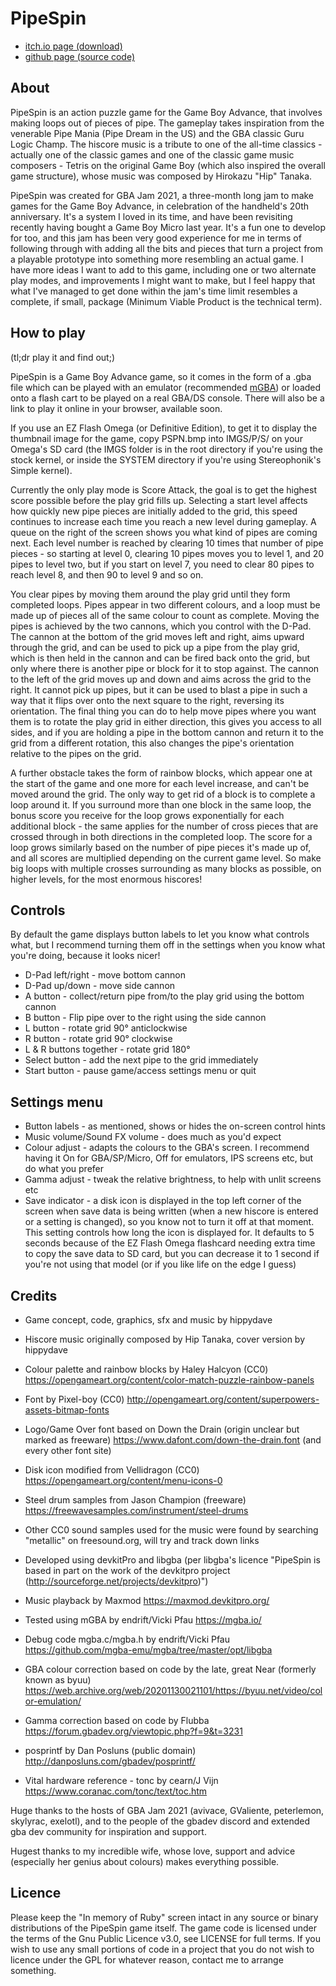 # PipeSpin

* [itch.io page (download)](https://hippydave.itch.io/pipespin)
* [github page (source code)](https://github.com/hippydave/pipespin)

## About

PipeSpin is an action puzzle game for the Game Boy Advance, that involves making loops out of pieces of pipe. The gameplay takes inspiration from the venerable Pipe Mania (Pipe Dream in the US) and the GBA classic Guru Logic Champ. The hiscore music is a tribute to one of the all-time classics - actually one of the classic games and one of the classic game music composers - Tetris on the original Game Boy (which also inspired the overall game structure), whose music was composed by Hirokazu "Hip" Tanaka.

PipeSpin was created for GBA Jam 2021, a three-month long jam to make games for the Game Boy Advance, in celebration of the handheld's 20th anniversary. It's a system I loved in its time, and have been revisiting recently having bought a Game Boy Micro last year. It's a fun one to develop for too, and this jam has been very good experience for me in terms of following through with adding all the bits and pieces that turn a project from a playable prototype into something more resembling an actual game. I have more ideas I want to add to this game, including one or two alternate play modes, and improvements I might want to make, but I feel happy that what I've managed to get done within the jam's time limit resembles a complete, if small, package (Minimum Viable Product is the technical term).

## How to play

(tl;dr play it and find out;)

PipeSpin is a Game Boy Advance game, so it comes in the form of a .gba file which can be played with an emulator (recommended [mGBA](https://mgba.io/)) or loaded onto a flash cart to be played on a real GBA/DS console. There will also be a link to play it online in your browser, available soon.

If you use an EZ Flash Omega (or Definitive Edition), to get it to display the thumbnail image for the game, copy PSPN.bmp into IMGS/P/S/ on your Omega's SD card (the IMGS folder is in the root directory if you're using the stock kernel, or inside the SYSTEM directory if you're using Stereophonik's Simple kernel).

Currently the only play mode is Score Attack, the goal is to get the highest score possible before the play grid fills up. Selecting a start level affects how quickly new pipe pieces are initially added to the grid, this speed continues to increase each time you reach a new level during gameplay. A queue on the right of the screen shows you what kind of pipes are coming next. Each level number is reached by clearing 10 times that number of pipe pieces - so starting at level 0, clearing 10 pipes moves you to level 1, and 20 pipes to level two, but if you start on level 7, you need to clear 80 pipes to reach level 8, and then 90 to level 9 and so on.

You clear pipes by moving them around the play grid until they form completed loops. Pipes appear in two different colours, and a loop must be made up of pieces all of the same colour to count as complete. Moving the pipes is achieved by the two cannons, which you control with the D-Pad. The cannon at the bottom of the grid moves left and right, aims upward through the grid, and can be used to pick up a pipe from the play grid, which is then held in the cannon and can be fired back onto the grid, but only where there is another pipe or block for it to stop against. The cannon to the left of the grid moves up and down and aims across the grid to the right. It cannot pick up pipes, but it can be used to blast a pipe in such a way that it flips over onto the next square to the right, reversing its orientation. The final thing you can do to help move pipes where you want them is to rotate the play grid in either direction, this gives you access to all sides, and if you are holding a pipe in the bottom cannon and return it to the grid from a different rotation, this also changes the pipe's orientation relative to the pipes on the grid.

A further obstacle takes the form of rainbow blocks, which appear one at the start of the game and one more for each level increase, and can't be moved around the grid. The only way to get rid of a block is to complete a loop around it. If you surround more than one block in the same loop, the bonus score you receive for the loop grows exponentially for each additional block - the same applies for the number of cross pieces that are crossed through in both directions in the completed loop. The score for a loop grows similarly based on the number of pipe pieces it's made up of, and all scores are multiplied depending on the current game level. So make big loops with multiple crosses surrounding as many blocks as possible, on higher levels, for the most enormous hiscores!

## Controls

By default the game displays button labels to let you know what controls what, but I recommend turning them off in the settings when you know what you're doing, because it looks nicer!

* D-Pad left/right - move bottom cannon
* D-Pad up/down - move side cannon
* A button - collect/return pipe from/to the play grid using the bottom cannon
* B button - Flip pipe over to the right using the side cannon
* L button - rotate grid 90° anticlockwise
* R button - rotate grid 90° clockwise
* L & R buttons together - rotate grid 180°
* Select button - add the next pipe to the grid immediately
* Start button - pause game/access settings menu or quit

## Settings menu

* Button labels - as mentioned, shows or hides the on-screen control hints
* Music volume/Sound FX volume - does much as you'd expect
* Colour adjust - adapts the colours to the GBA's screen. I recommend having it On for GBA/SP/Micro, Off for emulators, IPS screens etc, but do what you prefer
* Gamma adjust - tweak the relative brightness, to help with unlit screens etc
* Save indicator - a disk icon is displayed in the top left corner of the screen when save data is being written (when a new hiscore is entered or a setting is changed), so you know not to turn it off at that moment. This setting controls how long the icon is displayed for. It defaults to 5 seconds because of the EZ Flash Omega flashcard needing extra time to copy the save data to SD card, but you can decrease it to 1 second if you're not using that model (or if you like life on the edge I guess)

## Credits

* Game concept, code, graphics, sfx and music by hippydave
* Hiscore music originally composed by Hip Tanaka, cover version by hippydave
* Colour palette and rainbow blocks by Haley Halcyon (CC0) https://opengameart.org/content/color-match-puzzle-rainbow-panels
* Font by Pixel-boy (CC0) http://opengameart.org/content/superpowers-assets-bitmap-fonts
* Logo/Game Over font based on Down the Drain (origin unclear but marked as freeware) https://www.dafont.com/down-the-drain.font (and every other font site)
* Disk icon modified from Vellidragon (CC0) https://opengameart.org/content/menu-icons-0
* Steel drum samples from Jason Champion (freeware) https://freewavesamples.com/instrument/steel-drums
* Other CC0 sound samples used for the music were found by searching "metallic" on freesound.org, will try and track down links

* Developed using devkitPro and libgba (per libgba's licence "PipeSpin is based in part on the work of the devkitpro project (http://sourceforge.net/projects/devkitpro)")
* Music playback by Maxmod https://maxmod.devkitpro.org/
* Tested using mGBA by endrift/Vicki Pfau  https://mgba.io/
* Debug code mgba.c/mgba.h by endrift/Vicki Pfau https://github.com/mgba-emu/mgba/tree/master/opt/libgba
* GBA colour correction based on code by the late, great Near (formerly known as byuu) https://web.archive.org/web/20201130021101/https://byuu.net/video/color-emulation/
* Gamma correction based on code by Flubba https://forum.gbadev.org/viewtopic.php?f=9&t=3231
* posprintf by Dan Posluns (public domain) http://danposluns.com/gbadev/posprintf/
* Vital hardware reference - tonc by cearn/J Vijn https://www.coranac.com/tonc/text/toc.htm

Huge thanks to the hosts of GBA Jam 2021 (avivace, GValiente, peterlemon, skylyrac, exelotl), and to the people of the gbadev discord and extended gba dev community for inspiration and support.

Hugest thanks to my incredible wife, whose love, support and advice (especially her genius about colours) makes everything possible.

## Licence

Please keep the "In memory of Ruby" screen intact in any source or binary distributions of the PipeSpin game itself. The game code is licensed under the terms of the Gnu Public Licence v3.0, see LICENSE for full terms. If you wish to use any small portions of code in a project that you do not wish to licence under the GPL for whatever reason, contact me to arrange something.
